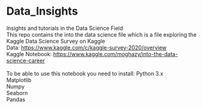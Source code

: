 # Data_Insights
Insights and tutorials in the Data Science Field<br>
This repo contains the into the data science file which is a file exploring the Kaggle Data Science Survey on Kaggle<br>
Data: https://www.kaggle.com/c/kaggle-survey-2020/overview <br>
Kaggle Notebook: https://www.kaggle.com/moghazy/into-the-data-science-career
<br><br>
To be able to use this notebook you need to install:
Python 3.x <br>
Matplotlib <br>
Numpy <br>
Seaborn <br>
Pandas <br>
